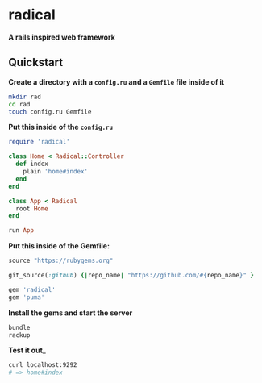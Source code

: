 # radical

__A rails inspired web framework__

## Quickstart

__Create a directory with a `config.ru` and a `Gemfile` file inside of it__

```sh
mkdir rad
cd rad
touch config.ru Gemfile
```

__Put this inside of the `config.ru`__

```rb
require 'radical'

class Home < Radical::Controller
  def index
    plain 'home#index'
  end
end

class App < Radical
  root Home
end

run App
```

__Put this inside of the Gemfile:__

```rb
source "https://rubygems.org"

git_source(:github) {|repo_name| "https://github.com/#{repo_name}" }

gem 'radical'
gem 'puma'
```

__Install the gems and start the server__

```sh
bundle
rackup
```

__Test it out___

```sh
curl localhost:9292
# => home#index
```
